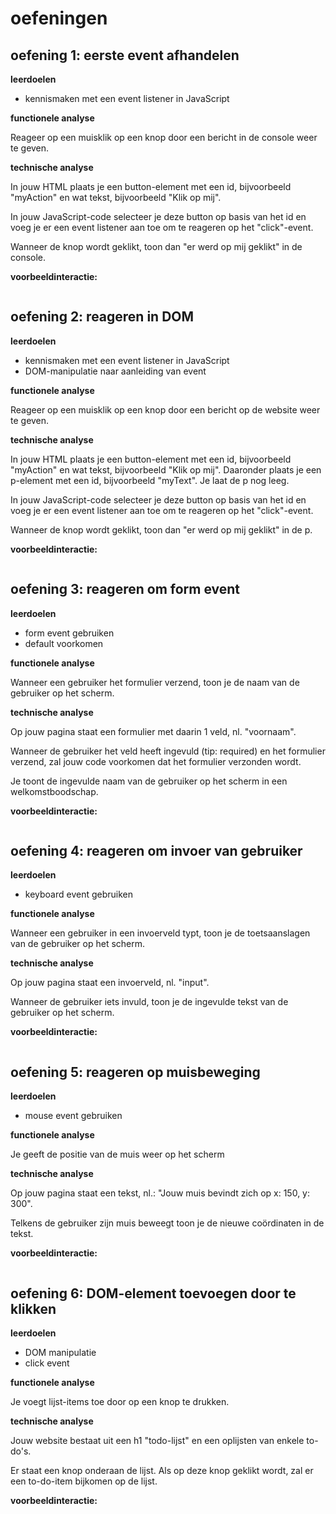 # oefeningen

## oefening 1: eerste event afhandelen

**leerdoelen**

* kennismaken met een event listener in JavaScript

**functionele analyse**

Reageer op een muisklik op een knop door een bericht in de console weer te geven.

**technische analyse**

In jouw HTML plaats je een button-element met een id, bijvoorbeeld "myAction" en wat tekst, bijvoorbeeld "Klik op mij".

In jouw JavaScript-code selecteer je deze button op basis van het id en voeg je er een event listener aan toe om te reageren op het "click"-event.

Wanneer de knop wordt geklikt, toon dan "er werd op mij geklikt" in de console.

**voorbeeldinteractie:**

<figure><img src="../../.gitbook/assets/js-h4-oef1.gif" alt=""><figcaption></figcaption></figure>

## oefening 2: reageren in DOM

**leerdoelen**

* kennismaken met een event listener in JavaScript
* DOM-manipulatie naar aanleiding van event

**functionele analyse**

Reageer op een muisklik op een knop door een bericht op de website weer te geven.

**technische analyse**

In jouw HTML plaats je een button-element met een id, bijvoorbeeld "myAction" en wat tekst, bijvoorbeeld "Klik op mij". Daaronder plaats je een p-element met een id, bijvoorbeeld "myText". Je laat de p nog leeg.

In jouw JavaScript-code selecteer je deze button op basis van het id en voeg je er een event listener aan toe om te reageren op het "click"-event.

Wanneer de knop wordt geklikt, toon dan "er werd op mij geklikt" in de p.

**voorbeeldinteractie:**

<figure><img src="../../.gitbook/assets/js-h4-oef2.gif" alt=""><figcaption></figcaption></figure>

## oefening 3: reageren om form event

**leerdoelen**

* form event gebruiken
* default voorkomen

**functionele analyse**

Wanneer een gebruiker het formulier verzend, toon je de naam van de gebruiker op het scherm.

**technische analyse**

Op jouw pagina staat een formulier met daarin 1 veld, nl. "voornaam".

Wanneer de gebruiker het veld heeft ingevuld (tip: required) en het formulier verzend, zal jouw code voorkomen dat het formulier verzonden wordt.

Je toont de ingevulde naam van de gebruiker op het scherm in een welkomstboodschap.

**voorbeeldinteractie:**

<figure><img src="../../.gitbook/assets/js-h4-oef3.gif" alt=""><figcaption></figcaption></figure>

## oefening 4: reageren om invoer van gebruiker

**leerdoelen**

* keyboard event gebruiken

**functionele analyse**

Wanneer een gebruiker in een invoerveld typt, toon je de toetsaanslagen van de gebruiker op het scherm.

**technische analyse**

Op jouw pagina staat een invoerveld, nl. "input".

Wanneer de gebruiker iets invuld, toon je de ingevulde tekst van de gebruiker op het scherm.

**voorbeeldinteractie:**

<figure><img src="../../.gitbook/assets/js-h4-oef4.gif" alt=""><figcaption></figcaption></figure>

## oefening 5: reageren op muisbeweging

**leerdoelen**

* mouse event gebruiken

**functionele analyse**

Je geeft de positie van de muis weer op het scherm

**technische analyse**

Op jouw pagina staat een tekst, nl.: "Jouw muis bevindt zich op x: 150, y: 300".

Telkens de gebruiker zijn muis beweegt toon je de nieuwe coördinaten in de tekst.

**voorbeeldinteractie:**

<figure><img src="../../.gitbook/assets/js-h4-oef5.gif" alt=""><figcaption></figcaption></figure>

## oefening 6: DOM-element toevoegen door te klikken

**leerdoelen**

* DOM manipulatie
* click event

**functionele analyse**

Je voegt lijst-items toe door op een knop te drukken.

**technische analyse**

Jouw website bestaat uit een h1 "todo-lijst" en een oplijsten van enkele to-do's.

Er staat een knop onderaan de lijst. Als op deze knop geklikt wordt, zal er een to-do-item bijkomen op de lijst.

**voorbeeldinteractie:**

<figure><img src="../../.gitbook/assets/js-h4-oef6.gif" alt=""><figcaption></figcaption></figure>
